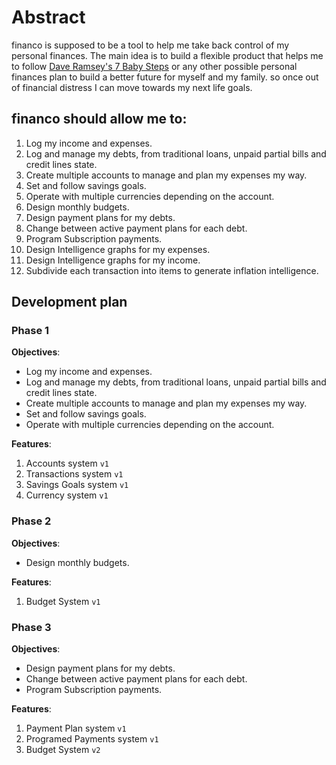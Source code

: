 # Abstract

financo is supposed to be a tool to help me take back control of my personal
finances. The main idea is to build a flexible product that helps me to follow
[Dave Ramsey's 7 Baby Steps](https://www.ramseysolutions.com/dave-ramsey-7-baby-steps)
or any other possible personal finances plan to build a better future for myself
and my family. so once out of financial distress I can move towards my next life
goals.

## financo should allow me to:
1.  Log my income and expenses.
2.  Log and manage my debts, from traditional loans, unpaid partial bills and
    credit lines state.
3.  Create multiple accounts to manage and plan my expenses my way.
4.  Set and follow savings goals.
5.  Operate with multiple currencies depending on the account.
6.  Design monthly budgets.
7.  Design payment plans for my debts.
8.  Change between active payment plans for each debt.
9.  Program Subscription payments.
10. Design Intelligence graphs for my expenses.
11. Design Intelligence graphs for my income.
12. Subdivide each transaction into items to generate inflation intelligence.

## Development plan
### Phase 1
**Objectives**:
- Log my income and expenses.
- Log and manage my debts, from traditional loans, unpaid partial bills and
  credit lines state.
- Create multiple accounts to manage and plan my expenses my way.
- Set and follow savings goals.
- Operate with multiple currencies depending on the account.

**Features**:
1. Accounts system `v1`
2. Transactions system `v1`
3. Savings Goals system `v1`
4. Currency system `v1`

### Phase 2
**Objectives**:
- Design monthly budgets.

**Features**:
1. Budget System `v1`

### Phase 3
**Objectives**:
- Design payment plans for my debts.
- Change between active payment plans for each debt.
- Program Subscription payments.

**Features**:
1. Payment Plan system `v1`
2. Programed Payments system `v1`
3. Budget System `v2`
